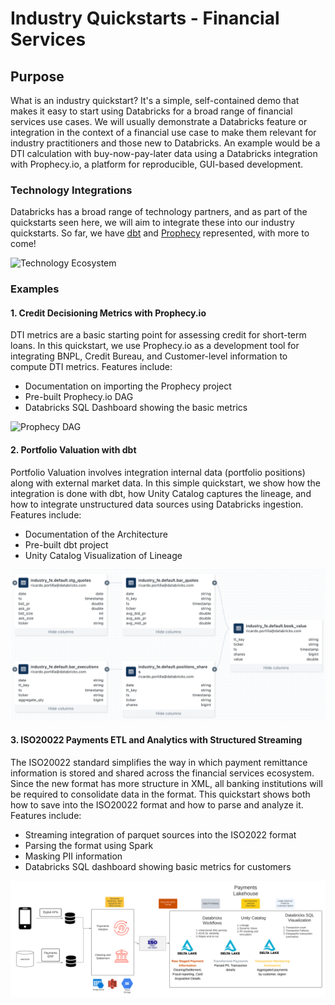 # Industry Quickstarts - Financial Services

## Purpose

What is an industry quickstart? It's a simple, self-contained demo that makes it easy to start using Databricks for a broad range of financial services use cases. We will usually demonstrate a Databricks feature or integration in the context of a financial use case to make them relevant for industry practitioners and those new to Databricks.  An example would be a DTI calculation with buy-now-pay-later data using a Databricks integration with Prophecy.io, a platform for reproducible, GUI-based development. 

### Technology Integrations

Databricks has a broad range of technology partners, and as part of the quickstarts seen here, we will aim to integrate these into our industry quickstarts. So far, we have [dbt](https://www.getdbt.com/) and [Prophecy](https://www.prophecy.io/) represented, with more to come!

![Technology Ecosystem](https://www.databricks.com/wp-content/uploads/2022/08/isv-ecosytem-for-web-img.png)

### Examples 

#### 1. Credit Decisioning Metrics with Prophecy.io 

DTI metrics are a basic starting point for assessing credit for short-term loans. In this quickstart, we use Prophecy.io as a development tool for integrating BNPL, Credit Bureau, and Customer-level information to compute DTI metrics. Features include: 

* Documentation on importing the Prophecy project 
* Pre-built Prophecy.io DAG
* Databricks SQL Dashboard showing the basic metrics 

![Prophecy DAG](https://raw.githubusercontent.com/databricks/terraform-databricks-lakehouse-blueprints/main/industry/fsi/images/step_4.png)

#### 2. Portfolio Valuation with dbt

Portfolio Valuation involves integration internal data (portfolio positions) along with external market data. In this simple quickstart, we show how the integration is done with dbt, how Unity Catalog captures the lineage, and how to integrate unstructured data sources using Databricks ingestion. Features include: 

* Documentation of the Architecture 
* Pre-built dbt project 
* Unity Catalog Visualization of Lineage

<img src='https://raw.githubusercontent.com/rportilla-databricks/dbt-asset-mgmt/main/images/uc_lineage.png'>


#### 3. ISO20022 Payments ETL and Analytics with Structured Streaming


The ISO20022 standard simplifies the way in which payment remittance information is stored and shared across the financial services ecosystem. Since the new format has more structure in XML, all banking institutions will be required to consolidate data in the format. This quickstart shows both how to save into the ISO20022 format and how to parse and analyze it. Features include: 

* Streaming integration of parquet sources into the ISO2022 format 
* Parsing the format using Spark 
* Masking PII information 
* Databricks SQL dashboard showing basic metrics for customers

<img width="1100px" src="https://raw.githubusercontent.com/rportilla-databricks/dbt-asset-mgmt/main/images/payments_lakehouse_arch_flow.png" />
